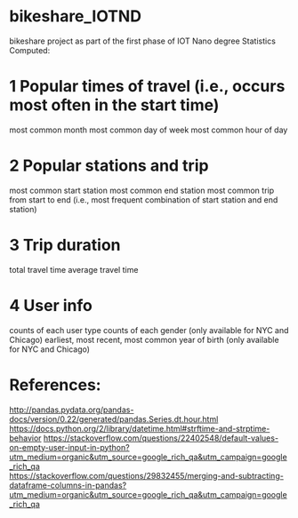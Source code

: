 # bikeshare_IOTND
bikeshare project as part of the first phase of IOT Nano degree
Statistics Computed:

# 1 Popular times of travel (i.e., occurs most often in the start time)

  most common month
  most common day of week
  most common hour of day
# 2 Popular stations and trip

  most common start station
  most common end station
  most common trip from start to end (i.e., most frequent combination of start station and end station)
# 3 Trip duration

  total travel time
  average travel time
# 4 User info
  counts of each user type
  counts of each gender (only available for NYC and Chicago)
  earliest, most recent, most common year of birth (only available for NYC and Chicago)
  
  # References:
  http://pandas.pydata.org/pandas-docs/version/0.22/generated/pandas.Series.dt.hour.html
  https://docs.python.org/2/library/datetime.html#strftime-and-strptime-behavior
  https://stackoverflow.com/questions/22402548/default-values-on-empty-user-input-in-python?utm_medium=organic&utm_source=google_rich_qa&utm_campaign=google_rich_qa  
  https://stackoverflow.com/questions/29832455/merging-and-subtracting-dataframe-columns-in-pandas?utm_medium=organic&utm_source=google_rich_qa&utm_campaign=google_rich_qa
